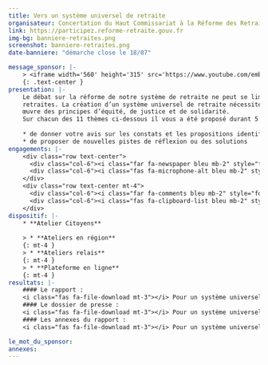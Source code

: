 ```yaml
---
title: Vers un système universel de retraite
organisateur: Concertation du Haut Commissariat à la Réforme des Retraites
link: https://participez.reforme-retraite.gouv.fr
img-bg: banniere-retraites.png
screenshot: banniere-retraites.png
date-banniere: "démarche close le 18/07"

message_sponsor: |- 
    > <iframe width='560' height='315' src='https://www.youtube.com/embed/t69jhbUmBGQ' frameborder='0' allow='accelerometer; autoplay; encrypted-media; gyroscope; picture-in-picture' allowfullscreen></iframe>
    {: .text-center }
presentation: |-
    Le débat sur la réforme de notre système de retraite ne peut se limiter à des questions d’équilibre budgétaire, ou à la seule question du montant des
    retraites. La création d’un système universel de retraite nécessite de revisiter l’ensemble de notre système actuel et d’imaginer les modalités de mise en
    œuvre des principes d’équité, de justice et de solidarité.
    Sur chacun des 11 thèmes ci-dessous il vous a été proposé durant 5 mois :
    
    * de donner votre avis sur les constats et les propositions identifiés par le Haut-Commissaire à la réforme des retraites
    * de proposer de nouvelles pistes de réflexion ou des solutions
engagements: |-
    <div class="row text-center">
      <div class="col-6"><i class="far fa-newspaper bleu mb-2" style="font-size: 4rem"></i><br>Une synthèse exhaustive de toutes les contributions</div>
      <div class="col-6"><i class="fas fa-microphone-alt bleu mb-2" style="font-size: 4rem"></i><br>Une réponse aux 100 contributions les plus soutenues</div>
    </div>
    <div class="row text-center mt-4">
      <div class="col-6"><i class="far fa-comments bleu mb-2" style="font-size: 4rem"></i><br>Une invitation pour les 15 contributeurs les plus actifs et un grand atelier de contribution</div>
      <div class="col-6"><i class="fas fa-clipboard-list bleu mb-2" style="font-size: 4rem"></i><br>Un suivi des contributions citoyennes et de celles reprises dans les préconisations du Haut-Commissaire</div>
    </div>
dispositif: |-
    * **Atelier Citoyens**
    
    > * **Ateliers en région**
    {: mt-4 }
    > * **Ateliers relais**
    {: mt-4 }
    > * **Plateforme en ligne**
    {: mt-4 }
resultats: |-
    #### Le rapport :
    <i class="fas fa-file-download mt-3"></i> Pour un système universel de retraite : Préconisation de Jean-PaulDelevoye (...) <a href="#">Télécharger le document</a>
    #### Le dossier de presse : 
    <i class="fas fa-file-download mt-3"></i> Pour un système universel de retraite : Préconisation de Jean-PaulDelevoye (...) <a href="#">Télécharger le document</a>
    #### Les annexes du rapport :
    <i class="fas fa-file-download mt-3"></i> Pour un système universel de retraite : Préconisation de Jean-PaulDelevoye (...) <a href="#">Télécharger le document</a>

le_mot_du_sponsor:
annexes:
---
```

